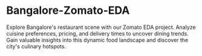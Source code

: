 # Bangalore-Zomato-EDA
Explore Bangalore's restaurant scene with our Zomato EDA project. Analyze cuisine preferences, pricing, and delivery times to uncover dining trends. Gain valuable insights into this dynamic food landscape and discover the city's culinary hotspots.
